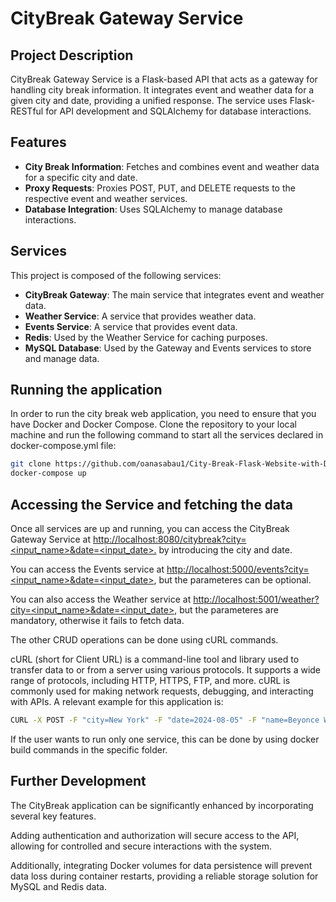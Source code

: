 # CityBreak Gateway Service

## Project Description
CityBreak Gateway Service is a Flask-based API that acts as a gateway for handling city break information. It integrates event and weather data for a given city and date, providing a unified response. The service uses Flask-RESTful for API development and SQLAlchemy for database interactions.

## Features
- **City Break Information**: Fetches and combines event and weather data for a specific city and date.
- **Proxy Requests**: Proxies POST, PUT, and DELETE requests to the respective event and weather services.
- **Database Integration**: Uses SQLAlchemy to manage database interactions.

## Services
This project is composed of the following services:
- **CityBreak Gateway**: The main service that integrates event and weather data.
- **Weather Service**: A service that provides weather data.
- **Events Service**: A service that provides event data.
- **Redis**: Used by the Weather Service for caching purposes.
- **MySQL Database**: Used by the Gateway and Events services to store and manage data.


## Running the application
In order to run the city break web application, you need to ensure that you have Docker and Docker Compose. Clone the repository to your local machine and run the following command to start all the services declared in docker-compose.yml file:
```bash
git clone https://github.com/oanasabau1/City-Break-Flask-Website-with-Docker
docker-compose up
```

## Accessing the Service and fetching the data
Once all services are up and running, you can access the CityBreak Gateway Service at [http://localhost:8080/citybreak?city=<input_name>&date=<input_date>.](http://localhost:8080/citybreak?city=<input_name>&date=<input_date>) by introducing the city and date.

You can access the Events service at [http://localhost:5000/events?city=<input_name>&date=<input_date>](http://localhost:5000/events?city=<input_name>&date=<input_date>), but the parameteres can be optional.

You can also access the Weather service at [http://localhost:5001/weather?city=<input_name>&date=<input_date>](http://localhost:5001/weather?city=<input_name>&date=<input_date>), but the parameteres are mandatory, otherwise it fails to fetch data.

The other CRUD operations can be done using cURL commands.

cURL (short for Client URL) is a command-line tool and library used to transfer data to or from a server using various protocols. It supports a wide range of protocols, including HTTP, HTTPS, FTP, and more. cURL is commonly used for making network requests, debugging, and interacting with APIs.
A relevant example for this application is:

```bash
CURL -X POST -F "city=New York" -F "date=2024-08-05" -F "name=Beyonce World Tour" -F "description=Your favourite singer is back in town for a great concert!" http://localhost:5000/events
```

If the user wants to run only one service, this can be done by using docker build commands in the specific folder.

## Further Development

The CityBreak application can be significantly enhanced by incorporating several key features. 

Adding authentication and authorization will secure access to the API, allowing for controlled and secure interactions with the system. 

Additionally, integrating Docker volumes for data persistence will prevent data loss during container restarts, providing a reliable storage solution for MySQL and Redis data.




